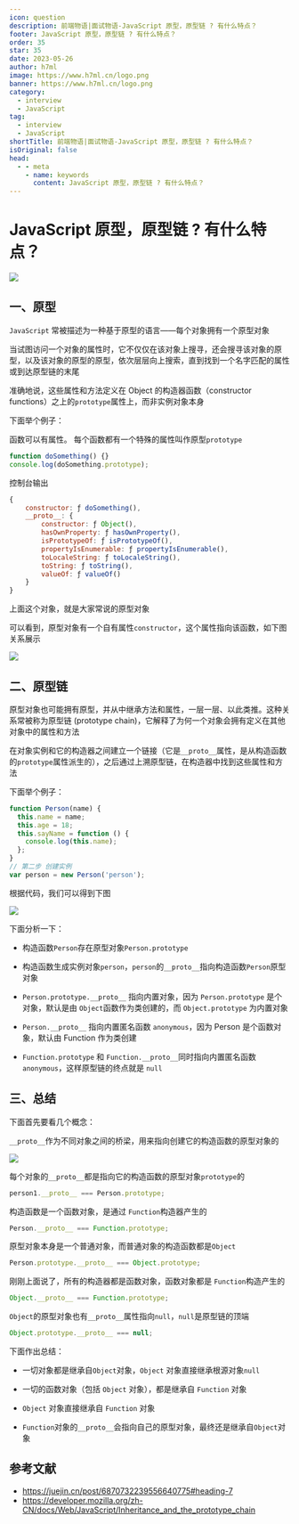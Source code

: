 ```yaml
---
icon: question
description: 前端物语|面试物语-JavaScript 原型，原型链 ? 有什么特点？
footer: JavaScript 原型，原型链 ? 有什么特点？
order: 35
star: 35
date: 2023-05-26
author: h7ml
image: https://www.h7ml.cn/logo.png
banner: https://www.h7ml.cn/logo.png
category:
  - interview
  - JavaScript
tag:
  - interview
  - JavaScript
shortTitle: 前端物语|面试物语-JavaScript 原型，原型链 ? 有什么特点？
isOriginal: false
head:
  - - meta
    - name: keywords
      content: JavaScript 原型，原型链 ? 有什么特点？
---
```


# JavaScript 原型，原型链 ? 有什么特点？

![](https://static.h7ml.cn/vitepress/assets/images/interview/4500e170-725e-11eb-85f6-6fac77c0c9b3.png)

## 一、原型

`JavaScript` 常被描述为一种基于原型的语言——每个对象拥有一个原型对象

当试图访问一个对象的属性时，它不仅仅在该对象上搜寻，还会搜寻该对象的原型，以及该对象的原型的原型，依次层层向上搜索，直到找到一个名字匹配的属性或到达原型链的末尾

准确地说，这些属性和方法定义在 Object 的构造器函数（constructor functions）之上的`prototype`属性上，而非实例对象本身

下面举个例子：

函数可以有属性。 每个函数都有一个特殊的属性叫作原型`prototype`

```js
function doSomething() {}
console.log(doSomething.prototype);
```

控制台输出

```js
{
    constructor: ƒ doSomething(),
    __proto__: {
        constructor: ƒ Object(),
        hasOwnProperty: ƒ hasOwnProperty(),
        isPrototypeOf: ƒ isPrototypeOf(),
        propertyIsEnumerable: ƒ propertyIsEnumerable(),
        toLocaleString: ƒ toLocaleString(),
        toString: ƒ toString(),
        valueOf: ƒ valueOf()
    }
}
```

上面这个对象，就是大家常说的原型对象

可以看到，原型对象有一个自有属性`constructor`，这个属性指向该函数，如下图关系展示

![](https://static.h7ml.cn/vitepress/assets/images/interview/56d87250-725e-11eb-ab90-d9ae814b240d.png)

## 二、原型链

原型对象也可能拥有原型，并从中继承方法和属性，一层一层、以此类推。这种关系常被称为原型链 (prototype chain)，它解释了为何一个对象会拥有定义在其他对象中的属性和方法

在对象实例和它的构造器之间建立一个链接（它是`__proto__`属性，是从构造函数的`prototype`属性派生的），之后通过上溯原型链，在构造器中找到这些属性和方法

下面举个例子：

```js
function Person(name) {
  this.name = name;
  this.age = 18;
  this.sayName = function () {
    console.log(this.name);
  };
}
// 第二步 创建实例
var person = new Person('person');
```

根据代码，我们可以得到下图

![](https://static.h7ml.cn/vitepress/assets/images/interview/60825aa0-725e-11eb-85f6-6fac77c0c9b3.png)

下面分析一下：

- 构造函数`Person`存在原型对象`Person.prototype`
- 构造函数生成实例对象`person`，`person`的`__proto__`指向构造函数`Person`原型对象
- `Person.prototype.__proto__` 指向内置对象，因为 `Person.prototype` 是个对象，默认是由 `Object`函数作为类创建的，而 `Object.prototype` 为内置对象

- `Person.__proto__` 指向内置匿名函数 `anonymous`，因为 Person 是个函数对象，默认由 Function 作为类创建

- `Function.prototype` 和 `Function.__proto__`同时指向内置匿名函数 `anonymous`，这样原型链的终点就是 `null`

## 三、总结

下面首先要看几个概念：

`__proto__`作为不同对象之间的桥梁，用来指向创建它的构造函数的原型对象的

![](https://static.h7ml.cn/vitepress/assets/images/interview/6a742160-725e-11eb-ab90-d9ae814b240d.png)

每个对象的`__proto__`都是指向它的构造函数的原型对象`prototype`的

```js
person1.__proto__ === Person.prototype;
```

构造函数是一个函数对象，是通过 `Function`构造器产生的

```js
Person.__proto__ === Function.prototype;
```

原型对象本身是一个普通对象，而普通对象的构造函数都是`Object`

```js
Person.prototype.__proto__ === Object.prototype;
```

刚刚上面说了，所有的构造器都是函数对象，函数对象都是 `Function`构造产生的

```js
Object.__proto__ === Function.prototype;
```

`Object`的原型对象也有`__proto__`属性指向`null`，`null`是原型链的顶端

```js
Object.prototype.__proto__ === null;
```

下面作出总结：

- 一切对象都是继承自`Object`对象，`Object` 对象直接继承根源对象`null`

- 一切的函数对象（包括 `Object` 对象），都是继承自 `Function` 对象

- `Object` 对象直接继承自 `Function` 对象

- `Function`对象的`__proto__`会指向自己的原型对象，最终还是继承自`Object`对象

## 参考文献

- <https://juejin.cn/post/6870732239556640775#heading-7>
- <https://developer.mozilla.org/zh-CN/docs/Web/JavaScript/Inheritance_and_the_prototype_chain>
